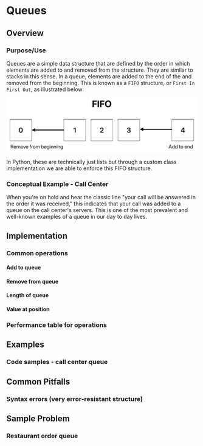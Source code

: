 # Queues
## Overview
### Purpose/Use
Queues are a simple data structure that are defined by the order in which elements are added to and removed from the structure. They are similar to stacks in this sense. In a queue, elements are added to the end of the and removed from the beginning. This is known as a `FIFO` structure, or `First In First Out`, as illustrated below:

![Illustration of the FIFO structure showing an element being removed from the beginning and another being added to the end.](./queues-img-1.png)

In Python, these are technically just lists but through a custom class implementation we are able to enforce this FIFO structure.

### Conceptual Example - Call Center
When you're on hold and hear the classic line "your call will be answered in the order it was received," this indicates that your call was added to a queue on the call center's servers. This is one of the most prevalent and well-known examples of a queue in our day to day lives.

## Implementation
### Common operations
#### Add to queue
#### Remove from queue
#### Length of queue
#### Value at position
### Performance table for operations

## Examples
### Code samples - call center queue

## Common Pitfalls
### Syntax errors (very error-resistant structure)

## Sample Problem
### Restaurant order queue